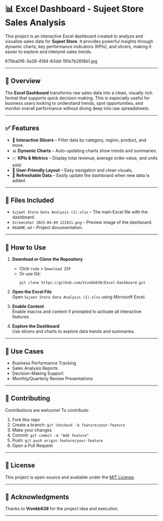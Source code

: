 
# 📊 Excel Dashboard - Sujeet Store Sales Analysis

This project is an interactive Excel dashboard created to analyze and visualize sales data for **Sujeet Store**. It provides powerful insights through dynamic charts, key performance indicators (KPIs), and slicers, making it easier to explore and interpret sales trends.

675ba0f6-3a28-4194-83dd-191e7b26f8b1.jpg



---

## 🧾 Overview

The **Excel Dashboard** transforms raw sales data into a clean, visually rich format that supports quick decision-making. This is especially useful for business users looking to understand trends, spot opportunities, and monitor overall performance without diving deep into raw spreadsheets.

---

## ✅ Features

- 📌 **Interactive Slicers** – Filter data by category, region, product, and more.
- 📊 **Dynamic Charts** – Auto-updating charts show trends and summaries.
- 📈 **KPIs & Metrics** – Display total revenue, average order value, and units sold.
- 🧩 **User-Friendly Layout** – Easy navigation and clean visuals.
- 🔄 **Refreshable Data** – Easily update the dashboard when new data is added.

---

## 📁 Files Included

- `Sujeet Store Data Analysis (1).xlsx` – The main Excel file with the dashboard.
- `Screenshot 2025-04-09 221911.png` – Preview image of the dashboard.
- `README.md` – Project documentation.

---

## 🚀 How to Use

1. **Download or Clone the Repository**  
   - Click `Code` > `Download ZIP`  
   - Or use Git:  
     ```
     git clone https://github.com/Vivekb638/Excel-Dashboard.git
     ```

2. **Open the Excel File**  
   Open `Sujeet Store Data Analysis (1).xlsx` using Microsoft Excel.

3. **Enable Content**  
   Enable macros and content if prompted to activate all interactive features.

4. **Explore the Dashboard**  
   Use slicers and charts to explore data trends and summaries.

---

## 📌 Use Cases

- Business Performance Tracking
- Sales Analysis Reports
- Decision-Making Support
- Monthly/Quarterly Review Presentations

---

## 🤝 Contributing

Contributions are welcome! To contribute:

1. Fork this repo
2. Create a branch: `git checkout -b feature/your-feature`
3. Make your changes
4. Commit: `git commit -m "Add feature"`
5. Push: `git push origin feature/your-feature`
6. Open a Pull Request

---

## 📄 License

This project is open-source and available under the [MIT License](LICENSE).

---

## 🙌 Acknowledgments

Thanks to **Vivekb638** for the project idea and execution.

---
